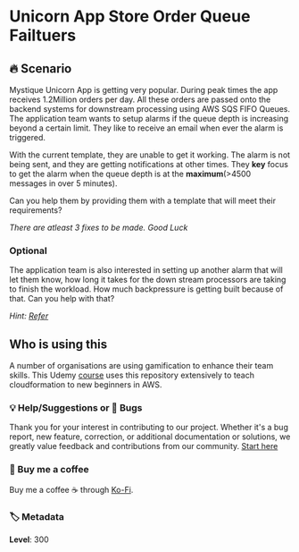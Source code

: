# Unicorn App Store Order Queue Failtuers

## 🔥 Scenario

Mystique Unicorn App is getting very popular. During peak times the app receives 1.2Million orders per day. All these orders are passed onto the backend systems for downstream processing using AWS SQS FIFO Queues. The application team wants to setup alarms if the queue depth is increasing beyond a certain limit. They like to receive an email when ever the alarm is triggered.

With the current template, they are unable to get it working. The alarm is not being sent, and they are getting notifications at other times. They **key** focus to get the alarm when the queue depth is at the **maximum**(>4500 messages in over 5 minutes).

Can you help them by providing them with a template that will meet their requirements?

_There are atleast 3 fixes to be made. Good Luck_

### Optional

The application team is also interested in setting up another alarm that will let them know, how long it takes for the down stream processors are taking to finish the workload. How much backpressure is getting built because of that. Can you help with that?

<cite>Hint: [Refer][1]</cite>

## Who is using this

A number of organisations are using gamification to enhance their team skills. This Udemy [course][100] uses this repository extensively to teach cloudformation to new beginners in AWS.

### 💡 Help/Suggestions or 🐛 Bugs

Thank you for your interest in contributing to our project. Whether it's a bug report, new feature, correction, or additional documentation or solutions, we greatly value feedback and contributions from our community. [Start here][200]

### 👋 Buy me a coffee

Buy me a coffee ☕ through [Ko-Fi](https://ko-fi.com/miztiik).

### 🏷️ Metadata

**Level**: 300

[1]: https://docs.aws.amazon.com/AWSSimpleQueueService/latest/SQSDeveloperGuide/sqs-available-cloudwatch-metrics.html

[100]: https://www.udemy.com/course/aws-cloud-development-kit-from-beginner-to-professional/?referralCode=E15D7FB64E417C547579&couponCode=AWS_4U_MAY

[200]: https://github.com/miztiik/cfn-challenges/issues
